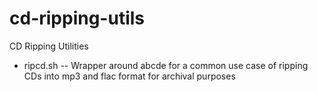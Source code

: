 # cd-ripping-utils
CD Ripping Utilities

 * ripcd.sh -- Wrapper around abcde for a common use case of ripping CDs into mp3 and flac format for archival purposes
